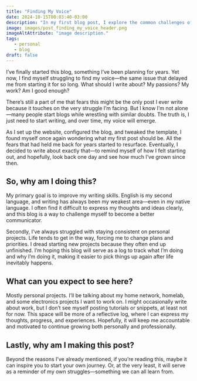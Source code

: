 ```yaml
---
title: "Finding My Voice"
date: 2024-10-15T00:03:40-03:00
description: "In my first blog post, I explore the common challenges of starting a blog—overcoming self-doubt and finding your voice. I share personal reflections on why I began this journey and what I hope to achieve. If you’ve ever struggled to start a personal project or blog, this post will resonate with you."
image: images/post_finding_my_voice_header.png
imageAltAttribute: "image description."
tags:
   - personal
   - blog
draft: false
---
```


I’ve finally started this blog, something I’ve been planning for years. Yet now, I find myself struggling to find my voice—the same issue that delayed me from starting it for so long. What should I write about? My passions? My work? Am I good enough?

There’s still a part of me that fears this might be the only post I ever write because it touches on the very struggle I’m facing. But I know I’m not alone—many people start blogs while wrestling with similar doubts. The truth is, I just need to start writing, and over time, my voice will emerge.

As I set up the website, configured the blog, and tweaked the template, I found myself once again wondering what my first post should be. All the fears that had held me back for years started to resurface. Eventually, I decided to write about exactly that—to remind myself of how I felt starting out, and hopefully, look back one day and see how much I’ve grown since then.

## So, why am I doing this?

My primary goal is to improve my writing skills. English is my second language, and writing has always been my weakest area—even in my native language. I often find it difficult to express my thoughts and ideas clearly, and this blog is a way to challenge myself to become a better communicator.

Secondly, I’ve always struggled with staying consistent on personal projects. Life tends to get in the way, forcing me to change plans and priorities. I dread starting new projects because they often end up unfinished. I’m hoping this blog will serve as a log to track what I’m doing and why I’m doing it, making it easier to pick things up again after life inevitably happens.

## What can you expect to see here?

Mostly personal projects. I’ll be talking about my home network, homelab, and some electronics projects I want to work on. I might occasionally write about work, but I don’t see myself posting tutorials or snippets, at least not for now. This space will be more of a reflective log, where I can express my thoughts, progress, and experiences. Hopefully, it will keep me accountable and motivated to continue growing both personally and professionally.

## Lastly, why am I making this post?

Beyond the reasons I’ve already mentioned, if you’re reading this, maybe it can inspire you to start your own journey. Or, at the very least, it will serve as a reminder of my own struggles—something we can all learn from.